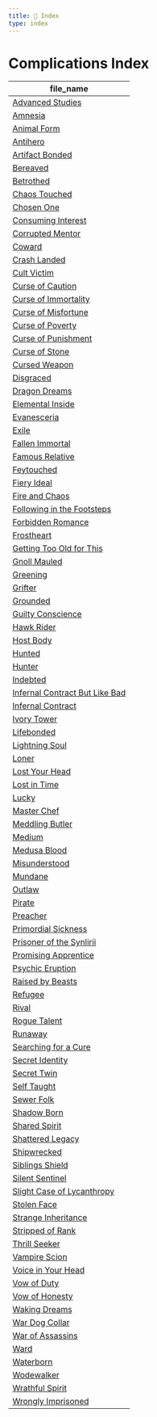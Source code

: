 ```yaml
---
title: 📑 Index
type: index
---
```


# Complications Index

| file_name                                                                   |
| --------------------------------------------------------------------------- |
| [Advanced Studies](../Advanced%20Studies)                                   |
| [Amnesia](../Amnesia)                                                       |
| [Animal Form](../Animal%20Form)                                             |
| [Antihero](../Antihero)                                                     |
| [Artifact Bonded](../Artifact%20Bonded)                                     |
| [Bereaved](../Bereaved)                                                     |
| [Betrothed](../Betrothed)                                                   |
| [Chaos Touched](../Chaos%20Touched)                                         |
| [Chosen One](../Chosen%20One)                                               |
| [Consuming Interest](../Consuming%20Interest)                               |
| [Corrupted Mentor](../Corrupted%20Mentor)                                   |
| [Coward](../Coward)                                                         |
| [Crash Landed](../Crash%20Landed)                                           |
| [Cult Victim](../Cult%20Victim)                                             |
| [Curse of Caution](../Curse%20of%20Caution)                                 |
| [Curse of Immortality](../Curse%20of%20Immortality)                         |
| [Curse of Misfortune](../Curse%20of%20Misfortune)                           |
| [Curse of Poverty](../Curse%20of%20Poverty)                                 |
| [Curse of Punishment](../Curse%20of%20Punishment)                           |
| [Curse of Stone](../Curse%20of%20Stone)                                     |
| [Cursed Weapon](../Cursed%20Weapon)                                         |
| [Disgraced](../Disgraced)                                                   |
| [Dragon Dreams](../Dragon%20Dreams)                                         |
| [Elemental Inside](../Elemental%20Inside)                                   |
| [Evanesceria](../Evanesceria)                                               |
| [Exile](../Exile)                                                           |
| [Fallen Immortal](../Fallen%20Immortal)                                     |
| [Famous Relative](../Famous%20Relative)                                     |
| [Feytouched](../Feytouched)                                                 |
| [Fiery Ideal](../Fiery%20Ideal)                                             |
| [Fire and Chaos](../Fire%20and%20Chaos)                                     |
| [Following in the Footsteps](../Following%20in%20the%20Footsteps)           |
| [Forbidden Romance](../Forbidden%20Romance)                                 |
| [Frostheart](../Frostheart)                                                 |
| [Getting Too Old for This](../Getting%20Too%20Old%20for%20This)             |
| [Gnoll Mauled](../Gnoll%20Mauled)                                           |
| [Greening](../Greening)                                                     |
| [Grifter](../Grifter)                                                       |
| [Grounded](../Grounded)                                                     |
| [Guilty Conscience](../Guilty%20Conscience)                                 |
| [Hawk Rider](../Hawk%20Rider)                                               |
| [Host Body](../Host%20Body)                                                 |
| [Hunted](../Hunted)                                                         |
| [Hunter](../Hunter)                                                         |
| [Indebted](../Indebted)                                                     |
| [Infernal Contract But Like Bad](../Infernal%20Contract%20But%20Like%20Bad) |
| [Infernal Contract](../Infernal%20Contract)                                 |
| [Ivory Tower](../Ivory%20Tower)                                             |
| [Lifebonded](../Lifebonded)                                                 |
| [Lightning Soul](../Lightning%20Soul)                                       |
| [Loner](../Loner)                                                           |
| [Lost Your Head](../Lost%20Your%20Head)                                     |
| [Lost in Time](../Lost%20in%20Time)                                         |
| [Lucky](../Lucky)                                                           |
| [Master Chef](../Master%20Chef)                                             |
| [Meddling Butler](../Meddling%20Butler)                                     |
| [Medium](../Medium)                                                         |
| [Medusa Blood](../Medusa%20Blood)                                           |
| [Misunderstood](../Misunderstood)                                           |
| [Mundane](../Mundane)                                                       |
| [Outlaw](../Outlaw)                                                         |
| [Pirate](../Pirate)                                                         |
| [Preacher](../Preacher)                                                     |
| [Primordial Sickness](../Primordial%20Sickness)                             |
| [Prisoner of the Synlirii](../Prisoner%20of%20the%20Synlirii)               |
| [Promising Apprentice](../Promising%20Apprentice)                           |
| [Psychic Eruption](../Psychic%20Eruption)                                   |
| [Raised by Beasts](../Raised%20by%20Beasts)                                 |
| [Refugee](../Refugee)                                                       |
| [Rival](../Rival)                                                           |
| [Rogue Talent](../Rogue%20Talent)                                           |
| [Runaway](../Runaway)                                                       |
| [Searching for a Cure](../Searching%20for%20a%20Cure)                       |
| [Secret Identity](../Secret%20Identity)                                     |
| [Secret Twin](../Secret%20Twin)                                             |
| [Self Taught](../Self%20Taught)                                             |
| [Sewer Folk](../Sewer%20Folk)                                               |
| [Shadow Born](../Shadow%20Born)                                             |
| [Shared Spirit](../Shared%20Spirit)                                         |
| [Shattered Legacy](../Shattered%20Legacy)                                   |
| [Shipwrecked](../Shipwrecked)                                               |
| [Siblings Shield](../Siblings%20Shield)                                     |
| [Silent Sentinel](../Silent%20Sentinel)                                     |
| [Slight Case of Lycanthropy](../Slight%20Case%20of%20Lycanthropy)           |
| [Stolen Face](../Stolen%20Face)                                             |
| [Strange Inheritance](../Strange%20Inheritance)                             |
| [Stripped of Rank](../Stripped%20of%20Rank)                                 |
| [Thrill Seeker](../Thrill%20Seeker)                                         |
| [Vampire Scion](../Vampire%20Scion)                                         |
| [Voice in Your Head](../Voice%20in%20Your%20Head)                           |
| [Vow of Duty](../Vow%20of%20Duty)                                           |
| [Vow of Honesty](../Vow%20of%20Honesty)                                     |
| [Waking Dreams](../Waking%20Dreams)                                         |
| [War Dog Collar](../War%20Dog%20Collar)                                     |
| [War of Assassins](../War%20of%20Assassins)                                 |
| [Ward](../Ward)                                                             |
| [Waterborn](../Waterborn)                                                   |
| [Wodewalker](../Wodewalker)                                                 |
| [Wrathful Spirit](../Wrathful%20Spirit)                                     |
| [Wrongly Imprisoned](../Wrongly%20Imprisoned)                               |
